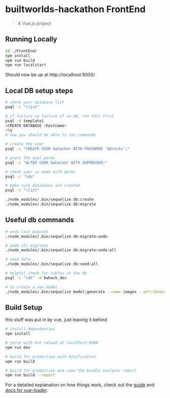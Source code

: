 # builtworlds-hackathon FrontEnd

> A Vue.js project

## Running Locally
``` bash
cd ./FrontEnd/
npm install
npm run build
npm run localstart
```
Should now be up at http://localhost:5000/

## Local DB setup steps
``` bash
# check your database list
psql -c "\list"

# if failure on failure of no db, run this first
psql -d template1
>CREATE DATABASE <hostname>
>\q
# now you should be able to run commands

# create the user
psql -c "CREATE USER bwhacker WITH PASSWORD 'QArocks';"

# grant the user perms
psql -c "ALTER USER bwhacker WITH SUPERUSER;"

# check user is made with perms
psql -c "\du"

# make sure databases are created
psql -c "\list"

./node_modules/.bin/sequelize db:create
./node_modules/.bin/sequelize db:migrate
```

## Useful db commands
``` bash
# undo last migrate
./node_modules/.bin/sequelize db:migrate:undo

# undo all migrates
./node_modules/.bin/sequelize db:migrate:undo:all

# seed data
./node_modules/.bin/sequelize db:seed:all

# helpful check for tables in the db
psql -c "\dt" -d bwhack_dev

# to create a new model
./node_modules/.bin/sequelize model:generate --name images --attributes filename:string,path:string
```

## Build Setup
this stuff was put in by vue, just leaving it behind

``` bash
# install dependencies
npm install

# serve with hot reload at localhost:8080
npm run dev

# build for production with minification
npm run build

# build for production and view the bundle analyzer report
npm run build --report
```

For a detailed explanation on how things work, check out the [guide](http://vuejs-templates.github.io/webpack/) and [docs for vue-loader](http://vuejs.github.io/vue-loader).
